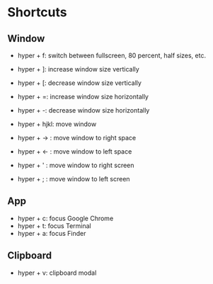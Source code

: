 # Shortcuts
## Window
- hyper + f: switch between fullscreen, 80 percent, half sizes, etc.

- hyper + ]: increase window size vertically
- hyper + [: decrease window size vertically
- hyper + =: increase window size horizontally
- hyper + -: decrease window size horizontally
- hyper + hjkl: move window

- hyper + -> : move window to right space
- hyper + <- : move window to left space
- hyper + ' : move window to right screen
- hyper + ; : move window to left screen

## App
- hyper + c: focus Google Chrome
- hyper + t: focus Terminal
- hyper + a: focus Finder

## Clipboard
- hyper + v: clipboard modal